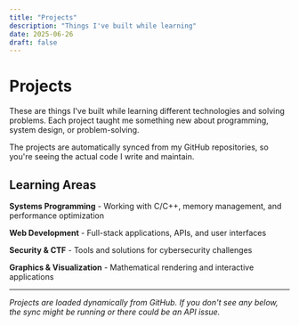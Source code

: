 ```yaml
---
title: "Projects"
description: "Things I've built while learning"
date: 2025-06-26
draft: false
---
```


# Projects

These are things I've built while learning different technologies and solving problems. Each project taught me something new about programming, system design, or problem-solving.

The projects are automatically synced from my GitHub repositories, so you're seeing the actual code I write and maintain.

## Learning Areas

**Systems Programming** - Working with C/C++, memory management, and performance optimization

**Web Development** - Full-stack applications, APIs, and user interfaces

**Security & CTF** - Tools and solutions for cybersecurity challenges

**Graphics & Visualization** - Mathematical rendering and interactive applications

---

*Projects are loaded dynamically from GitHub. If you don't see any below, the sync might be running or there could be an API issue.*
